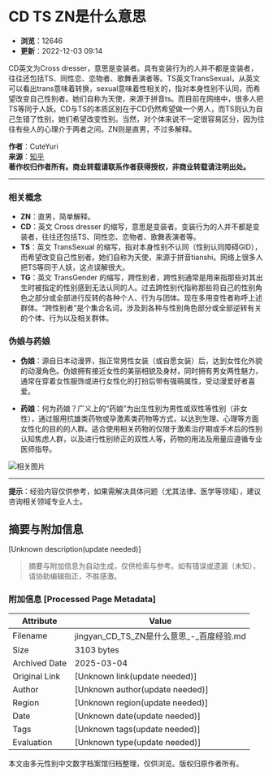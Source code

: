 # CD TS ZN是什么意思

- **浏览**：12646
- **更新**：2022-12-03 09:14

CD英文为Cross dresser，意思是变装者。具有变装行为的人并不都是变装者，往往还包括TS、同性恋、恋物者、歌舞表演者等。TS英文TransSexual，从英文可以看出trans意味着转换，sexual意味着性相关的，指对本身性别不认同，而希望改变自己性别者。她们自称为天使，来源于拼音ts。而目前在网络中，很多人把TS等同于人妖。CD与TS的本质区别在于CD仍然希望做一个男人，而TS则认为自己生错了性别，她们希望改变性别。当然，对个体来说不一定很容易区分，因为往往有些人的心理介于两者之间。ZN则是直男，不过多解释。

**作者**：CuteYuri  
**来源**：[知乎](https://www.zhihu.com/question/47416995/answer/106101553)  
**著作权归作者所有。商业转载请联系作者获得授权，非商业转载请注明出处。**

---

### 相关概念

- **ZN**：直男，简单解释。
- **CD**：英文 Cross dresser 的缩写，意思是变装者。变装行为的人并不都是变装者，往往还包括TS、同性恋、恋物者、歌舞表演者等。
- **TS**：英文 TransSexual 的缩写，指对本身性别不认同（性别认同障碍GID），而希望改变自己性别者。她们自称为天使，来源于拼音tianshi。网络上很多人把TS等同于人妖，这点误解很大。
- **TG**：英文 TransGender 的缩写，跨性别者，跨性别通常是用来指那些对其出生时被指定的性别感到无法认同的人。过去跨性别代指称那些将自己的性别角色之部分或全部进行反转的各种个人、行为与团体。现在多用变性者称呼上述群体。“跨性别者”是个集合名词，涉及到各种与性别角色部分或全部逆转有关的个体、行为以及相关群体。
  
### 伪娘与药娘

- **伪娘**：源自日本动漫界，指正常男性女装（或自愿女装）后，达到女性化外貌的动漫角色。伪娘拥有接近女性的美丽相貌及身材，同时拥有男女两性魅力，通常在穿着女性服饰或进行女性化的打扮后带有强萌属性，受动漫爱好者喜爱。
  
- **药娘**：何为药娘？广义上的“药娘”为出生性别为男性或双性等性别（非女性），通过服用抗雄类药物或孕激素类药物等方式，以达到生理、心理等方面女性化的目的的人群。适合使用相关药物的仅限于激素治疗期或手术后的性别认知焦虑人群，以及进行性别矫正的双性人等，药物的用法及用量应遵循专业医师指导。

![相关图片](http://exp-picture.cdn.bcebos.com/586bfdefe07814316aedcfdbdc6699cf035362f7.jpg?x-bce-process=image%2Fcrop%2Cx_0%2Cy_0%2Cw_720%2Ch_466%2Fformat%2Cf_auto%2Fquality%2Cq_80)

---

**提示**：经验内容仅供参考，如果需解决具体问题（尤其法律、医学等领域），建议咨询相关领域专业人士。
<!-- tcd_original_link https://jingyan.baidu.com/article/6766299790876d15d41b844b.html -->


## 摘要与附加信息

<!-- tcd_abstract -->
[Unknown description(update needed)]
<!-- tcd_abstract_end -->

> 摘要与附加信息为自动生成，仅供检索与参考。如有错误或遗漏（未知），请协助编辑指正，不胜感激。

### 附加信息 [Processed Page Metadata]

| Attribute       | Value                                  |
|-----------------|----------------------------------------|
| Filename        | jingyan_CD_TS_ZN是什么意思_-_百度经验.md                             |
| Size            | 3103 bytes                           |
| Archived Date   | 2025-03-04                             |
| Original Link   | [Unknown link(update needed)]                       |
| Author          | [Unknown author(update needed)]                               |
| Region          | [Unknown region(update needed)]                               |
| Date            | [Unknown date(update needed)]                                 |
| Tags            | [Unknown tags(update needed)]                                 |
| Evaluation            | [Unknown type(update needed)]                                 |
<!-- tcd_table_end -->

本文由多元性别中文数字档案馆归档整理，仅供浏览。版权归原作者所有。
